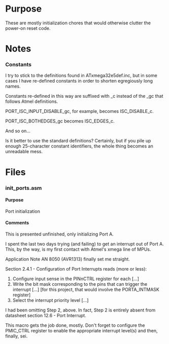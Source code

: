 # Purpose
These are mostly initialization chores that would otherwise
clutter the power-on reset code.
# Notes
### Constants
I try to stick to the definitions found in ATxmega32e5def.inc,
but in some cases I have re-defined constants in order to shorten
egregiously long names.

Constants re-defined in this way are suffixed with \_c instead of the
\_gc that follows Atmel definitions.

PORT_ISC_INPUT_DISABLE_gc, for example, becomes ISC_DISABLE_c.

PORT_ISC_BOTHEDGES_gc becomes ISC_EDGES_c.

And so on...

Is it better to use the standard definitions? Certainly, but if you
pile up enough 25-character constant identifiers, the whole thing
becomes an unreadable mess.

# Files
### init_ports.asm
#### Purpose
Port initialization
#### Comments
This is presented unfinished, only initializing Port A.

I spent the last two days trying (and failing) to get an interrupt out of Port A.
This, by the way, is my first contact with Atmel's xmega line of MPUs.

Application Note AN 8050 (AVR1313) finally set me straight.

Section 2.4.1 - Configuration of Port Interrupts reads (more or less):
1. Configure input sense in the PINnCTRL register for each [...]
2. Write the bit mask corresponding to the pins that can trigger the interrupt [...]
   [for this project, that would involve the PORTA_INTMASK register]
3. Select the interrupt priority level [...]

I had been omitting Step 2, above. In fact, Step 2 is entirely absent
from datasheet section 12.6 - Port Interrupt.

This macro gets the job done, mostly.
Don't forget to configure the PMIC_CTRL register to enable the appropriate
interrupt level(s) and then, finally, sei.

